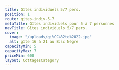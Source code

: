```yaml
---
title: Gîtes individuels 5/7 pers.
position: 1
route: gites-indiv-5-7
metaTitle: Gîtes individuels pour 5 à 7 personnes
navTitle: Gîtes individuels 5/7 pers.
cover:
  image: "/uploads/gi%CC%82te%2022.jpg"
  alt: gîte 16 à 21 au Bosc Nègre
capacityMin: 5
capacityMax: 7
priceMin: 600
layout: CottagesCategory
---
```


